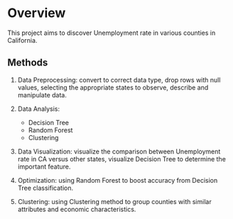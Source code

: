 <h1> Overview </h1>
This project aims to discover Unemployment rate in various counties in California.

<h2> Methods </h2>

1. Data Preprocessing: convert to correct data type, drop rows with null values, selecting the appropriate states to observe, describe and manipulate data.

2. Data Analysis:
    - Decision Tree
    - Random Forest 
    - Clustering 

3. Data Visualization: visualize the comparison between Unemployment rate in CA versus other states, visualize Decision Tree to determine the important feature. <br>

4. Optimization: using Random Forest to boost accuracy from Decision Tree classification. <br>

5. Clustering: using Clustering method to group counties with similar attributes and economic characteristics. 


